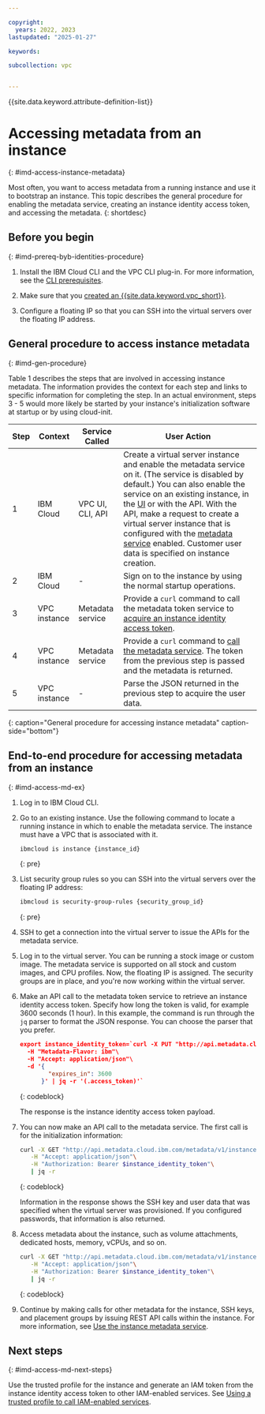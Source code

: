 ```yaml
---

copyright:
  years: 2022, 2023
lastupdated: "2025-01-27"

keywords:

subcollection: vpc


---
```


{{site.data.keyword.attribute-definition-list}}

# Accessing metadata from an instance
{: #imd-access-instance-metadata}

Most often, you want to access metadata from a running instance and use it to bootstrap an instance. This topic describes the general procedure for enabling the metadata service, creating an instance identity access token, and accessing the metadata.
{: shortdesc}

## Before you begin
{: #imd-prereq-byb-identities-procedure}

1. Install the IBM Cloud CLI and the VPC CLI plug-in. For more information, see the [CLI prerequisites](/docs/vpc?topic=vpc-set-up-environment#cli-prerequisites-setup).

1. Make sure that you [created an {{site.data.keyword.vpc_short}}](/docs/vpc?topic=vpc-creating-vpc-resources-with-cli-and-api&interface=cli#create-a-vpc-cli).

1. Configure a floating IP so that you can SSH into the virtual servers over the floating IP address.

## General procedure to access instance metadata
{: #imd-gen-procedure}

Table 1 describes the steps that are involved in accessing instance metadata. The information provides the context for each step and links to specific information for completing the step. In an actual environment, steps 3 - 5 would more likely be started by your instance's initialization software at startup or by using cloud-init.

| Step | Context | Service Called | User Action |
|------|---------|----------------|-------------|
| 1    | IBM Cloud | VPC UI, CLI, API | Create a virtual server instance and enable the metadata service on it. (The service is disabled by default.) You can also enable the service on an existing instance, in the [UI](/docs/vpc?topic=vpc-imd-configure-service&interface=ui#imd-enable-on-instance-ui) or with the API. With the API, make a request to create a virtual server instance that is configured with the [metadata service](/docs/vpc?topic=vpc-imd-configure-service) enabled. Customer user data is specified on instance creation. |
| 2    | IBM Cloud | - | Sign on to the instance by using the normal startup operations. |
| 3    | VPC instance | Metadata service | Provide a `curl` command to call the metadata token service to [acquire an instance identity access token](/docs/vpc?topic=vpc-imd-configure-service&interface=ui#imd-json-token). |
| 4    | VPC instance | Metadata service | Provide a `curl` command to [call the metadata service](/docs/vpc?topic=vpc-imd-get-metadata#imd-retrieve-instance-data). The token from the previous step is passed and the metadata is returned.|
| 5    | VPC instance | - | Parse the JSON returned in the previous step to acquire the user data. |
{: caption="General procedure for accessing instance metadata" caption-side="bottom"}

## End-to-end procedure for accessing metadata from an instance
{: #imd-access-md-ex}

1. Log in to IBM Cloud CLI.

2. Go to an existing instance. Use the following command to locate a running instance in which to enable the metadata service. The instance must have a VPC that is associated with it.

   ```sh
   ibmcloud is instance {instance_id}
   ```
   {: pre}

3. List security group rules so you can SSH into the virtual servers over the floating IP address:

   ```sh
   ibmcloud is security-group-rules {security_group_id}
   ```
   {: pre}

4. SSH to get a connection into the virtual server to issue the APIs for the metadata service.

5. Log in to the virtual server. You can be running a stock image or custom image. The metadata service is supported on all stock and custom images, and CPU profiles. Now, the floating IP is assigned. The security groups are in place, and you're now working within the virtual server.

6. Make an API call to the metadata token service to retrieve an instance identity access token. Specify how long the token is valid, for example 3600 seconds (1 hour). In this example, the command is run through the `jq` parser to format the JSON response. You can choose the parser that you prefer.

   ```json
   export instance_identity_token=`curl -X PUT "http://api.metadata.cloud.ibm.com/instance_identity/v1/token?version=2024-11-12"\
     -H "Metadata-Flavor: ibm"\
     -H "Accept: application/json"\
     -d '{
           "expires_in": 3600
         }' | jq -r '(.access_token)'`
   ```
   {: codeblock}

   The response is the instance identity access token payload.

7. You can now make an API call to the metadata service. The first call is for the initialization information:

   ```sh
   curl -X GET "http://api.metadata.cloud.ibm.com/metadata/v1/instance/initialization?version=2024-11-12"\
      -H "Accept: application/json"\
      -H "Authorization: Bearer $instance_identity_token"\
      | jq -r
   ```
   {: codeblock}

   Information in the response shows the SSH key and user data that was specified when the virtual server was provisioned. If you configured passwords, that information is also returned.

8. Access metadata about the instance, such as volume attachments, dedicated hosts, memory, vCPUs, and so on.

   ```sh
   curl -X GET "http://api.metadata.cloud.ibm.com/metadata/v1/instance?version=2024-11-12"\
      -H "Accept: application/json"\
      -H "Authorization: Bearer $instance_identity_token"\
      | jq -r
   ```
   {: codeblock}

9. Continue by making calls for other metadata for the instance, SSH keys, and placement groups by issuing REST API calls within the instance. For more information, see [Use the instance metadata service](/docs/vpc?topic=vpc-imd-get-metadata).

## Next steps
{: #imd-access-md-next-steps}

Use the trusted profile for the instance and generate an IAM token from the instance identity access token to other IAM-enabled services. See [Using a trusted profile to call IAM-enabled services](/docs/vpc?topic=vpc-imd-trusted-profile-metadata).
